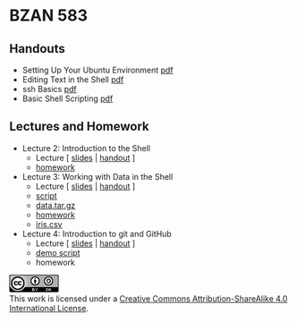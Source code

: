 # BZAN 583


## Handouts

* Setting Up Your Ubuntu Environment [pdf](https://github.com/wrathematics/teaching/raw/master/2016-spring/bzan583/handouts/1_setup.pdf)
* Editing Text in the Shell [pdf](https://github.com/wrathematics/teaching/raw/master/2016-spring/bzan583/handouts/2_editors.pdf)
* ssh Basics [pdf](https://github.com/wrathematics/teaching/raw/master/2016-spring/bzan583/handouts/3_ssh.pdf)
* Basic Shell Scripting [pdf](https://github.com/wrathematics/teaching/raw/master/2016-spring/bzan583/handouts/4_scripting.pdf)


## Lectures and Homework

* Lecture 2: Introduction to the Shell
    * Lecture [ [slides](https://github.com/wrathematics/teaching/raw/master/2016-spring/bzan583/lectures/lecture2.pdf) | [handout](https://github.com/wrathematics/teaching/raw/master/2016-spring/bzan583/lectures/lecture2_handout.pdf) ]
    * [homework](https://github.com/wrathematics/teaching/raw/master/2016-spring/bzan583/homework/homework1.pdf)
* Lecture 3: Working with Data in the Shell
    * Lecture [ [slides](https://github.com/wrathematics/teaching/raw/master/2016-spring/bzan583/lectures/lecture3.pdf) | [handout](https://github.com/wrathematics/teaching/raw/master/2016-spring/bzan583/lectures/lecture3_handout.pdf) ]
    * [script](https://raw.githubusercontent.com/wrathematics/teaching/master/2016-spring/bzan583/lectures/lec3.sh)
    * [data.tar.gz](https://github.com/wrathematics/teaching/raw/master/2016-spring/bzan583/lectures/data.tar.gz)
    * [homework](https://github.com/wrathematics/teaching/raw/master/2016-spring/bzan583/homework/homework2.pdf)
    * [iris.csv](https://github.com/wrathematics/teaching/raw/master/2016-spring/bzan583/homework/iris.csv)
* Lecture 4: Introduction to git and GitHub
    * Lecture [ [slides](https://github.com/wrathematics/teaching/raw/master/2016-spring/bzan583/lectures/lecture4.pdf) | [handout](https://github.com/wrathematics/teaching/raw/master/2016-spring/bzan583/lectures/lecture4_handout.pdf) ]
    * [demo script](https://raw.githubusercontent.com/wrathematics/teaching/master/2016-spring/bzan583/lectures/lec4.out)
    * homework



<a rel="license" href="http://creativecommons.org/licenses/by-sa/4.0/"><img alt="Creative Commons License" style="border-width:0" src="./pics/cc.png" /></a><br />This work is licensed under a <a rel="license" href="http://creativecommons.org/licenses/by-sa/4.0/">Creative Commons Attribution-ShareAlike 4.0 International License</a>.
